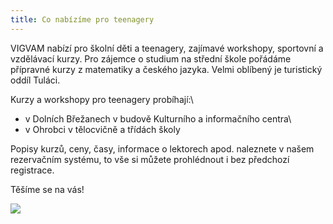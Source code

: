 ```yaml
---
title: Co nabízíme pro teenagery
---
```

VIGVAM nabízí pro školní děti a teenagery, zajímavé workshopy, sportovní a vzdělávací kurzy. Pro zájemce o studium na střední škole pořádáme přípravné kurzy z matematiky a českého jazyka. Velmi oblíbený je turistický oddíl Tuláci.

Kurzy a workshopy pro teenagery probíhají:\
-  v Dolních Břežanech v budově Kulturního a  informačního centra\
- v Ohrobci v tělocvičně a třídách školy

Popisy kurzů, ceny, časy, informace o lektorech apod. naleznete v našem rezervačním systému, to vše si můžete prohlédnout i bez předchozí registrace.

Těšíme se na vás!

![](/images/uploads/2019_2020_vigvam_nabizi_a_pripravuje.jpg)
